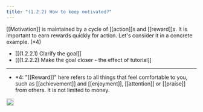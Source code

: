 ```yaml
---
title: "(1.2.2) How to keep motivated?"
---
```


[[Motivation]] is maintained by a cycle of [[action]]s and [[reward]]s. It is important to earn rewards quickly for action. Let's consider it in a concrete example. (*4)

- [[(1.2.2.1) Clarify the goal]]
- [[(1.2.2.2) Make the goal closer - the effect of tutorial]]

---

- *4: "[[Reward]]" here refers to all things that feel comfortable to you, such as [[achievement]] and [[enjoyment]], [[attention]] or [[praise]] from others. It is not limited to money.
<img src='https://scrapbox.io/api/pages/nishio-en/en/icon' alt='en.icon' height="19.5"/>